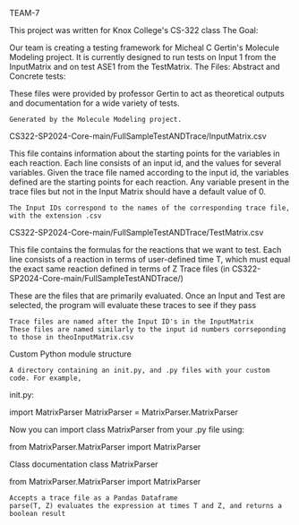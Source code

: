 TEAM-7

This project was written for Knox College's CS-322 class
The Goal:

Our team is creating a testing framework for Micheal C Gertin's Molecule Modeling project. It is currently designed to run tests on Input 1 from the InputMatrix and on test ASE1 from the TestMatrix.
The Files:
Abstract and Concrete tests:

These files were provided by professor Gertin to act as theoretical outputs and documentation for a wide variety of tests.

    Generated by the Molecule Modeling project.

CS322-SP2024-Core-main/FullSampleTestANDTrace/InputMatrix.csv

This file contains information about the starting points for the variables in each reaction.
Each line consists of an input id, and the values for several variables. Given the trace file named according to the input id, the variables defined are the starting points for each reaction. Any variable present in the trace files but not in the Input Matrix should have a default value of 0.

    The Input IDs correspond to the names of the corresponding trace file, with the extension .csv

CS322-SP2024-Core-main/FullSampleTestANDTrace/TestMatrix.csv

This file contains the formulas for the reactions that we want to test. Each line consists of a reaction in terms of user-defined time T, which must equal the exact same reaction defined in terms of Z
Trace files (in CS322-SP2024-Core-main/FullSampleTestANDTrace/)

These are the files that are primarily evaluated. Once an Input and Test are selected, the program will evaluate these traces to see if they pass

    Trace files are named after the Input ID's in the InputMatrix
    These files are named similarly to the input id numbers corrseponding to those in theoInputMatrix.csv

Custom Python module structure

    A directory containing an init.py, and .py files with your custom code. For example,

init.py:

import MatrixParser
MatrixParser = MatrixParser.MatrixParser

Now you can import class MatrixParser from your .py file using:

from MatrixParser.MatrixParser import MatrixParser

Class documentation
class MatrixParser

from MatrixParser.MatrixParser import MatrixParser

    Accepts a trace file as a Pandas Dataframe
    parse(T, Z) evaluates the expression at times T and Z, and returns a boolean result

